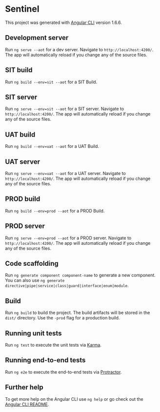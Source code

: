 # Sentinel

This project was generated with [Angular CLI](https://github.com/angular/angular-cli) version 1.6.6.

## Development server

Run `ng serve --aot` for a dev server. Navigate to `http://localhost:4200/`. The app will automatically reload if you change any of the source files.

## SIT build

Run `ng build --env=sit --aot` for a SIT Build.

## SIT server

Run `ng serve --env=sit --aot` for a SIT server. Navigate to `http://localhost:4200/`. The app will automatically reload if you change any of the source files.

## UAT build

Run `ng build --env=uat --aot` for a UAT Build.

## UAT server

Run `ng serve --env=uat --aot` for a UAT server. Navigate to `http://localhost:4200/`. The app will automatically reload if you change any of the source files.

## PROD build

Run `ng build --env=prod --aot` for a PROD Build.

## PROD server

Run `ng serve --env=prod --aot` for a PROD server. Navigate to `http://localhost:4200/`. The app will automatically reload if you change any of the source files.


## Code scaffolding

Run `ng generate component component-name` to generate a new component. You can also use `ng generate directive|pipe|service|class|guard|interface|enum|module`.

## Build

Run `ng build` to build the project. The build artifacts will be stored in the `dist/` directory. Use the `-prod` flag for a production build.

## Running unit tests

Run `ng test` to execute the unit tests via [Karma](https://karma-runner.github.io).

## Running end-to-end tests

Run `ng e2e` to execute the end-to-end tests via [Protractor](http://www.protractortest.org/).

## Further help

To get more help on the Angular CLI use `ng help` or go check out the [Angular CLI README](https://github.com/angular/angular-cli/blob/master/README.md).
